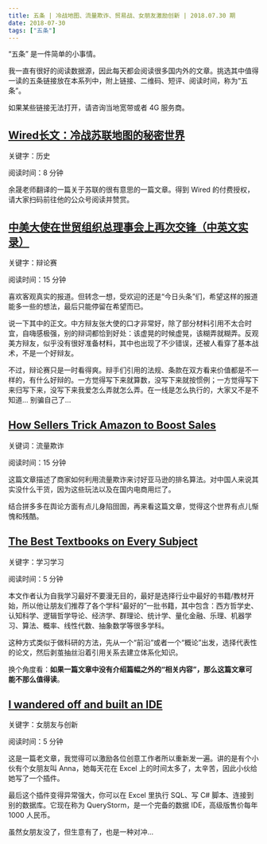 ```yaml
---
title: 五条 | 冷战地图、流量欺诈、贸易战、女朋友激励创新 | 2018.07.30 期
date: 2018-07-30
tags: ["五条"]
---
```


“五条” 是一件简单的小事情。

我一直有很好的阅读数据源，因此每天都会阅读很多国内外的文章。挑选其中值得一读的五条链接放在本系列中，附上链接、二维码、短评、阅读时间，称为“五条”。

如果某些链接无法打开，请咨询当地宽带或者 4G 服务商。

## [Wired长文：冷战苏联地图的秘密世界](https://mp.weixin.qq.com/s/7OxR8CPNiKmI_MMB8iuZEA)

关键字：历史

阅读时间：8 分钟

余晟老师翻译的一篇关于苏联的很有意思的一篇文章。得到 Wired 的付费授权，请大家扫码前往他的公众号阅读并赞赏。

## [中美大使在世贸组织总理事会上再次交锋（中英文实录）](https://mp.weixin.qq.com/s/u7x4LLrmtLNnr6GYKpOIPw)

关键字：辩论赛

阅读时间：15 分钟

喜欢客观真实的报道。但转念一想，受欢迎的还是“今日头条”们，希望这样的报道能多一些的想法，最后只能停留在希望而已。

说一下其中的正文。中方辩友张大使的口才非常好，除了部分材料引用不太合时宜，自嗨感极强，别的辩词都恰到好处：该虚晃的时候虚晃，该糊弄就糊弄。反观美方辩友，似乎没有很好准备材料，其中也出现了不少错误，还被人看穿了基本战术，不是一个好辩友。

不过，辩论赛只是一时看得爽。辩手们引用的法规、条款在双方看来价值都是不一样的，有什么好辩的。一方觉得写下来就算数，没写下来就按惯例；一方觉得写下来归写下来，没写下来我爱怎么弄就怎么弄。在一线是怎么执行的，大家又不是不知道… 别骗自己了…



## [How Sellers Trick Amazon to Boost Sales](https://www.wsj.com/articles/how-sellers-trick-amazon-to-boost-sales-1532750493)

关键词：流量欺诈

阅读时间：15 分钟

这篇文章描述了商家如何利用流量欺诈来讨好亚马逊的排名算法。对中国人来说其实没什么干货，因为这些玩法以及在国内电商用烂了。

结合拼多多在舆论方面有点儿身陷囹圄，再来看这篇文章，觉得这个世界有点儿惭愧和残酷。

## [The Best Textbooks on Every Subject](https://www.lesswrong.com/posts/xg3hXCYQPJkwHyik2/the-best-textbooks-on-every-subject)

关键字：学习学习

阅读时间：5 分钟

本文作者认为自我学习最好不要漫无目的，最好是选择行业中最好的书籍/教材开始，所以他让朋友们推荐了各个学科“最好的”一批书籍，其中包含：西方哲学史、认知科学、逻辑哲学导论、经济学、群理论、统计学、量化金融、乐理、机器学习、算法、概率、线性代数、抽象数学等很多学科。

这种方式类似于做科研的方法，先从一个“前沿”或者一个“概论”出发，选择代表性的论文，然后剥茧抽丝沿着引用关系去建立体系化知识。

换个角度看：**如果一篇文章中没有介绍篇幅之外的“相关内容”，那么这篇文章可能不那么值得读**。



## [I wandered off and built an IDE](http://blog.querystorm.com/index.php/2018/04/04/whynow/)

关键字：女朋友与创新

阅读时间：5 分钟

这是一篇老文章，我觉得可以激励各位创意工作者所以重新发一遍。讲的是有个小伙有个女朋友叫 Anna，她每天花在 Excel 上的时间太多了，太辛苦，因此小伙给她写了一个插件。

最后这个插件变得异常强大，你可以在 Excel 里执行 SQL、写 C# 脚本、连接到别的数据库。它现在称为 QueryStorm，是一个完备的数据 IDE，高级版售价每年 1000 人民币。

虽然女朋友没了，但生意有了，也是一种对冲...





